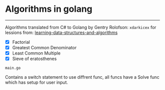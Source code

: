 # Algorithms in golang

----------

Algorithms translated from C# to Golang by Gentry Rolofson: `xdarkicex` for lessions from: [learning-data-structures-and-algorithms](https://www.udemy.com/learning-data-structures-and-algorithms/)

 - [x] Factorial
 - [x] Greatest Common Denominator
 - [x] Least Common Multiple
 - [x] Sieve of eratosthenes

 `main.go` 

 Contains a switch statement to use diffrent func, all funcs have a Solve func which has setup for user input.